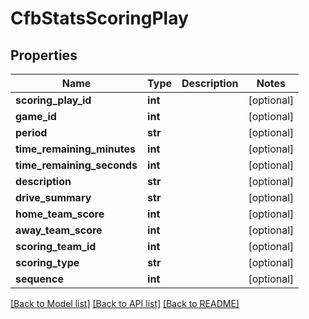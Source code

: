 # CfbStatsScoringPlay

## Properties
Name | Type | Description | Notes
------------ | ------------- | ------------- | -------------
**scoring_play_id** | **int** |  | [optional] 
**game_id** | **int** |  | [optional] 
**period** | **str** |  | [optional] 
**time_remaining_minutes** | **int** |  | [optional] 
**time_remaining_seconds** | **int** |  | [optional] 
**description** | **str** |  | [optional] 
**drive_summary** | **str** |  | [optional] 
**home_team_score** | **int** |  | [optional] 
**away_team_score** | **int** |  | [optional] 
**scoring_team_id** | **int** |  | [optional] 
**scoring_type** | **str** |  | [optional] 
**sequence** | **int** |  | [optional] 

[[Back to Model list]](../README.md#documentation-for-models) [[Back to API list]](../README.md#documentation-for-api-endpoints) [[Back to README]](../README.md)

